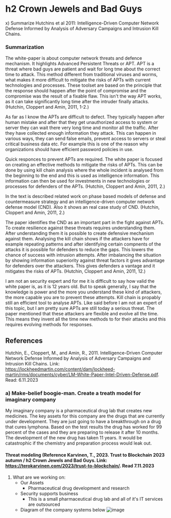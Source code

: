# h2 Crown Jewels and Bad Guys

x) Summarize Hutchins et al 2011: Intelligence-Driven Computer Network Defense Informed by Analysis of Adversary Campaigns and Intrusion Kill Chains.

### Summarization

The white-paper is about computer network threats and defence mechanism. It highlights Advanced Persistent Threats or APT. APT is a threat where bad guys are patient and wait for long tme about the correct time to attack. This method different from traditional viruses and worms, what makes it more difficult to mitigate the risks of APTs with current technologies and processes. These toolset are based on the principle that the response should happen after the point of compromise and the compromise was the result of a fixable flaw. This isn't the way APT works, as it can take significantly long time after the intruder finally attacks. (Hutchin, Cloppert and Amin, 2011, 1-2.)

As far as I know the APTs are difficult to defect. They typically happen after human mistake and after that they get unauthorized access to system or server they can wait there very long time and monitor all the traffic. After they have collected enough information they attack. This can happen in various ways, they can send false emails, prevent access to servers or steal critical business data etc. For example this is one of the reason why organizations should have efficient password policies in use. 

Quick responces to prevent APTs are required. The white paper is focused on creating an effective methods to mitigate the risks of APTs. This can be done by using kill chain analysis where the whole incident is analysed from the beginning to the end and this is used as intelligence information. This information can then be used for investments in new technologies or processes for defenders of the APTs. (Hutchin, Cloppert and Amin, 2011, 2.)

In the text is described related work on phase based models of defense and countermeasure strategy and an intelligence-driven computer network defense model (CND). Also it shows an  real case study of CND. (Hutchin, Cloppert and Amin, 2011, 2.)

The paper identifies the CND as an important part in the fight against APTs. To create resilience against these threats requires understanding them. After understanding them it is possible to create defensive mechanism against them. Analysing the kill chain shows if the attackers have for example repeating patterns and after identifying certain compnents of the attacks it is possible for defenders to reduce the gaps. This lowers the chance of success with intrusion attempts. After imbalancing the situation by showing information superiority against threat factors it gives advantage for defenders over the attackers. This gives defenders a vantage and it mitigates the risks of APTs. (Hutchin, Cloppert and Amin, 2011, 12.)

I am not an security expert and for me it is difficult to say how valid the white paper is, as it is 12 years old. But to speak generally, I say that the knowledge is power and the more you understand these kind of attackers, the more capable you are to prevent these attempts. Kill chain is propably still an efficient tool to analyse APTs. Like said before I am not an expert of this topic, but I am pretty sure APTs are still today a serious threat. The paper mentioned that these attackers are flexible and evolve all the time. This means they invent all the time new methods to for their attacks and this requires evolving methods for responses.  

## References

Hutchin, E., Cloppert, M., and Amin, R., 2011. Intelligence-Driven Computer Network Defense Informed by Analysis of Adversary Campaigns and Intrusion Kill Chains. Link: https://lockheedmartin.com/content/dam/lockheed-martin/rms/documents/cyber/LM-White-Paper-Intel-Driven-Defense.pdf. Read: 6.11.2023

### a) Make-belief boogie-man. Create a treath model for imaginary company

My imaginary company is a pharmaceutical drug lab that creates new medicines. The key assets for this company are the drugs that are currently under development. They are just going to have a breakthrough on a drug that cures lymphona. Based on the test results the drug has worked for 99 percent of the cases and they are preparing to release it after 10 months. The development of the new drug has taken 11 years. It would be catastrophic if the chemistry and preparation process would leak out.

#### Threat modeling (Reference Karvinen, T., 2023. Trust to Blockchain 2023 autumn / h2 Crown Jewels and Bad Guys. Link: https://terokarvinen.com/2023/trust-to-blockchain/. Read 7.11.2023

1) What are we working on:
   - Our Assets
      + Pharmaceutical drug development and research
   -  Security supports business
      + This is a small pharmaceutical drug lab and all of it's IT services are outsourced
   - Diagram of the company systems below
   ![image](https://github.com/a1600795/Trust2BlockChain/assets/149095048/72a0429d-ffc1-425a-8c25-c1937a024c5b)

  






